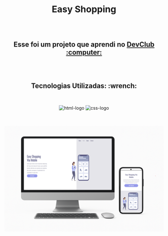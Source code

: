 <h1 align="center"  >Easy Shopping</h1>
<br>
<br>
<h2  align="center">Esse foi um projeto que aprendi no <a href="https://rodolfomori.com.br/devclub">DevClub :computer: </a></h2>
<br>
<br>
<h2  align="center" > Tecnologias Utilizadas: :wrench: </h2>
<br>
<p align="center"> <img  src="https://cdn-icons-png.flaticon.com/128/888/888859.png" alt="html-logo" width="50px"/>
<img  src="https://cdn-icons-png.flaticon.com/128/5968/5968242.png" alt="css-logo" width="50px" />
</p>
<br>
<br>
<img src="https://github.com/mikesilva32/Easy-shopping/blob/110538b0600357cec41fe8824cada29a21130462/assets/ChatGPT%20Image%2020%20de%20jun.png"/>


